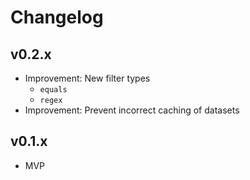 # Changelog

## v0.2.x

- Improvement: New filter types
  - `equals`
  - `regex`
- Improvement: Prevent incorrect caching of datasets

## v0.1.x

- MVP
